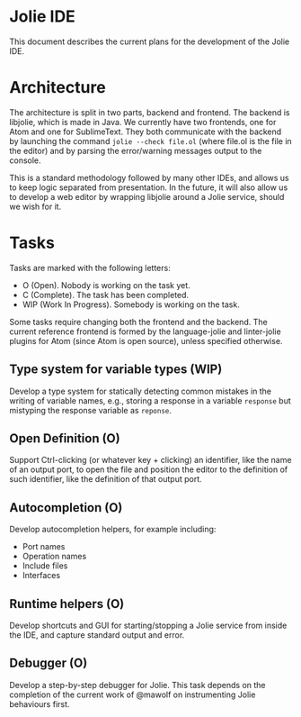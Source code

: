# Jolie IDE

This document describes the current plans for the development of the Jolie IDE.


# Architecture

The architecture is split in two parts, backend and frontend. The backend is
libjolie, which is made in Java. We currently have two frontends, one for Atom
and one for SublimeText. They both communicate with the backend by launching the
command `jolie --check file.ol` (where file.ol is the file in the editor) and by
parsing the error/warning messages output to the console.

This is a standard methodology followed by many other IDEs, and allows us to
keep logic separated from presentation. In the future, it will also allow us to
develop a web editor by wrapping libjolie around a Jolie service, should we wish
for it.


# Tasks

Tasks are marked with the following letters:
- O (Open). Nobody is working on the task yet.
- C (Complete). The task has been completed.
- WIP (Work In Progress). Somebody is working on the task.

Some tasks require changing both the frontend and the backend. The current
reference frontend is formed by the language-jolie and linter-jolie plugins for
Atom (since Atom is open source), unless specified otherwise.

## Type system for variable types (WIP)

Develop a type system for statically detecting common mistakes in the writing
of variable names, e.g., storing a response in a variable `response` but mistyping
the response variable as `reponse`.

## Open Definition (O)

Support Ctrl-clicking (or whatever key + clicking) an identifier, like the name of an output port, to open the file and position the editor to the definition of such identifier, like the definition of that output port.

## Autocompletion (O)

Develop autocompletion helpers, for example including:
- Port names
- Operation names
- Include files
- Interfaces

## Runtime helpers (O)

Develop shortcuts and GUI for starting/stopping a Jolie service from inside the
IDE, and capture standard output and error.

## Debugger (O)

Develop a step-by-step debugger for Jolie. This task depends on the completion
of the current work of @mawolf on instrumenting Jolie behaviours first.
